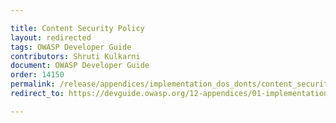 ```yaml
---

title: Content Security Policy
layout: redirected
tags: OWASP Developer Guide
contributors: Shruti Kulkarni
document: OWASP Developer Guide
order: 14150
permalink: /release/appendices/implementation_dos_donts/content_security_policy/
redirect_to: https://devguide.owasp.org/12-appendices/01-implementation-dos-donts/05-content-security-policy/

---
```

